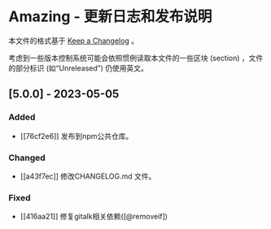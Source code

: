 # Amazing - 更新日志和发布说明

本文件的格式基于 [Keep a Changelog](https://keepachangelog.com/en/1.0.0/) 。

考虑到一些版本控制系统可能会依照惯例读取本文件的一些区块 (section) ，文件的部分标识 (如“Unreleased”) 仍使用英文。

## [5.0.0] - 2023-05-05

### Added

- [[76cf2e6]] 发布到npm公共仓库。

### Changed

- [[a43f7ec]] 修改CHANGELOG.md 文件。

### Fixed

- [[416aa21]] 修复gitalk相关依赖([@removeif])